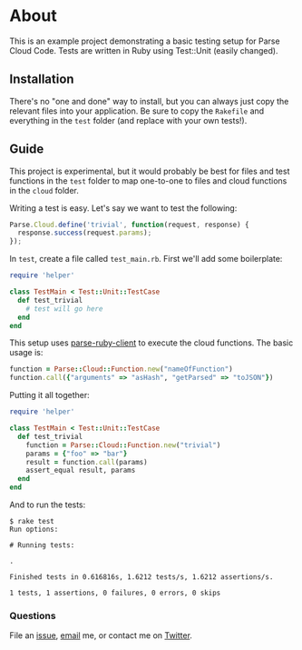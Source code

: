 # About

This is an example project demonstrating a basic testing setup for Parse Cloud Code. Tests are written in Ruby using Test::Unit (easily changed).

## Installation

There's no "one and done" way to install, but you can always just copy the relevant files into your application. Be sure to copy the `Rakefile` and everything in the `test` folder (and replace with your own tests!).

## Guide

This project is experimental, but it would probably be best for files and test functions in the `test` folder to map one-to-one to files and cloud functions in the `cloud` folder.

Writing a test is easy. Let's say we want to test the following:

```javascript
Parse.Cloud.define('trivial', function(request, response) {
  response.success(request.params);
});
```

In `test`, create a file called `test_main.rb`. First we'll add some boilerplate:

```ruby
require 'helper'

class TestMain < Test::Unit::TestCase
  def test_trivial
    # test will go here
  end
end
```

This setup uses [parse-ruby-client](http://github.com/adelevie/parse-ruby-client) to execute the cloud functions. The basic usage is:

```ruby
function = Parse::Cloud::Function.new("nameOfFunction")
function.call({"arguments" => "asHash", "getParsed" => "toJSON"})
```

Putting it all together:

```ruby
require 'helper'

class TestMain < Test::Unit::TestCase
  def test_trivial
    function = Parse::Cloud::Function.new("trivial")
    params = {"foo" => "bar"}
    result = function.call(params)
    assert_equal result, params
  end
end
```

And to run the tests:

```
$ rake test
Run options: 

# Running tests:

.

Finished tests in 0.616816s, 1.6212 tests/s, 1.6212 assertions/s.

1 tests, 1 assertions, 0 failures, 0 errors, 0 skips
```

### Questions

File an [issue](https://github.com/adelevie/ParseCloudTest/issues/new), [email](mailto:adelevie@gmail.com) me, or contact me on [Twitter](http://twitter.com/adelevie).